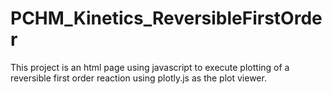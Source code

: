 # PCHM_Kinetics_ReversibleFirstOrder
This project is an html page using javascript to execute plotting of a reversible first order reaction using plotly.js as the plot viewer.
